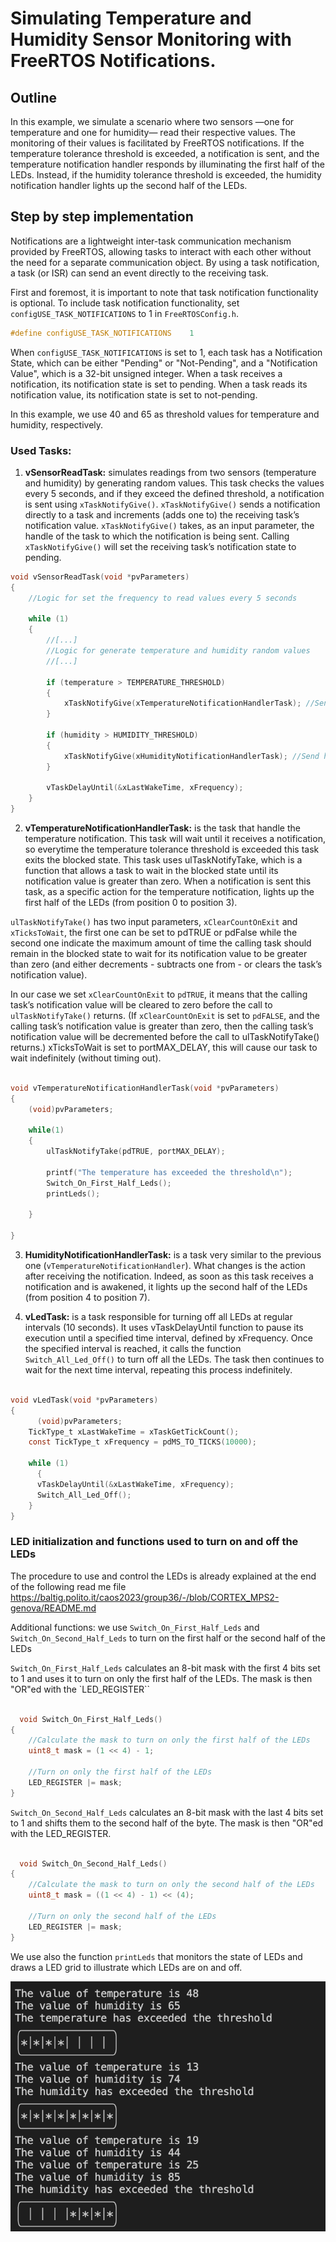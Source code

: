 # Simulating Temperature and Humidity Sensor Monitoring with FreeRTOS Notifications.

## Outline
In this example, we simulate a scenario where two sensors —one for temperature and one for humidity— read their respective values. 
The monitoring of their values is facilitated by FreeRTOS notifications. 
If the temperature tolerance threshold is exceeded, a notification is sent, and the temperature notification handler responds by illuminating the first half of the LEDs.
Instead, if the humidity tolerance threshold is exceeded, the humidity notification handler lights up the second half of the LEDs.

## Step by step implementation

Notifications are a lightweight inter-task communication mechanism provided by FreeRTOS, allowing tasks to interact with each other
without the need for a separate communication object. 
By using a task notification, a task (or ISR) can send an event directly to the receiving task.

First and foremost, it is important to note that task notification functionality is optional.
To include task notification functionality, set `configUSE_TASK_NOTIFICATIONS` to 1 in `FreeRTOSConfig.h`.

 ```c
 #define configUSE_TASK_NOTIFICATIONS    1 
 ```

When `configUSE_TASK_NOTIFICATIONS` is set to 1, each task has a Notification State, which can be either "Pending" or "Not-Pending", and a "Notification Value", which is a 32-bit unsigned integer.
When a task receives a notification, its notification state is set to pending. When a task reads its notification value, its notification state is set to not-pending.

In this example, we use 40 and 65 as threshold values for temperature and humidity, respectively.

### Used Tasks:

1. **vSensorReadTask:** simulates readings from two sensors (temperature and humidity) by generating random values. 
This task checks the values every 5 seconds, and if they exceed the defined threshold, a notification is sent using `xTaskNotifyGive()`.
`xTaskNotifyGive()` sends a notification directly to a task and increments (adds one to) the
receiving task’s notification value. 
`xTaskNotifyGive()` takes, as an input parameter, the handle of the task to which the notification is being sent. 
Calling `xTaskNotifyGive()` will set the receiving task’s notification state to pending.


```c  
void vSensorReadTask(void *pvParameters)
{
    //Logic for set the frequency to read values every 5 seconds

    while (1)
    {
        //[...]
        //Logic for generate temperature and humidity random values
        //[...]

        if (temperature > TEMPERATURE_THRESHOLD)
        {
            xTaskNotifyGive(xTemperatureNotificationHandlerTask); //Send temperature notification
        }
		
        if (humidity > HUMIDITY_THRESHOLD)
        {
            xTaskNotifyGive(xHumidityNotificationHandlerTask); //Send humidity notification
        }

        vTaskDelayUntil(&xLastWakeTime, xFrequency);
    }
}
```

2. **vTemperatureNotificationHandlerTask:** is the task that handle the temperature notification.
This task will wait until it receives a notification, so everytime the temperature tolerance threshold is exceeded this task exits the blocked state.
This task uses ulTaskNotifyTake, which is a function that allows a task to wait in the blocked state until its notification value is greater than zero. 
When a notification is sent this task, as a specific action for the temperature notification, lights up the first half of the LEDs (from position 0 to position 3).

`ulTaskNotifyTake()` has two input parameters, `xClearCountOnExit` and `xTicksToWait`, the first one can be set to pdTRUE or pdFalse 
while the second one indicate the maximum amount of time the calling task should remain in the blocked state to wait for its notification value to be greater than zero 
(and either decrements - subtracts one from - or clears the task’s notification value).

In our case we set `xClearCountOnExit` to `pdTRUE`, it means that the calling task’s notification value will be cleared to zero before the call to `ulTaskNotifyTake()` returns. 
(If `xClearCountOnExit` is set to `pdFALSE`, and the calling task’s notification value is greater than zero, then the calling task’s notification value will be decremented
before the call to ulTaskNotifyTake() returns.)
xTicksToWait is set to portMAX_DELAY, this will cause our task to wait indefinitely (without timing out).


```c

void vTemperatureNotificationHandlerTask(void *pvParameters)
{
	(void)pvParameters;

	while(1)
	{
		ulTaskNotifyTake(pdTRUE, portMAX_DELAY);
	
		printf("The temperature has exceeded the threshold\n");
		Switch_On_First_Half_Leds();
		printLeds();
		
	}

}
```

3. **HumidityNotificationHandlerTask:** is a task very similar to the previous one (`vTemperatureNotificationHandler`). 
What changes is the action after receiving the notification. Indeed, as soon as this task receives a notification and is awakened, it lights up the second half of the LEDs (from position 4 to position 7).

4. **vLedTask:** is a task responsible for turning off all LEDs at regular intervals (10 seconds). 
It uses vTaskDelayUntil function to pause its execution until a specified time interval, defined by xFrequency. 
Once the specified interval is reached, it calls the function `Switch_All_Led_Off()` to turn off all the LEDs. 
The task then continues to wait for the next time interval, repeating this process indefinitely.

```c

void vLedTask(void *pvParameters)
{
	  (void)pvParameters;
    TickType_t xLastWakeTime = xTaskGetTickCount();
    const TickType_t xFrequency = pdMS_TO_TICKS(10000); 

    while (1) 
	  {
      vTaskDelayUntil(&xLastWakeTime, xFrequency);
      Switch_All_Led_Off();
    }
}

```

### LED initialization and functions used to turn on and off the LEDs
The procedure to use and control the LEDs is already explained at the end of the following read me file https://baltig.polito.it/caos2023/group36/-/blob/CORTEX_MPS2-genova/README.md

Additional functions: we use `Switch_On_First_Half_Leds` and `Switch_On_Second_Half_Leds` to turn on the first half or the second half of the LEDs

`Switch_On_First_Half_Leds` calculates an 8-bit mask with the first 4 bits set to 1 and uses it to turn on only the first half of the LEDs. 
The mask is then "OR"ed with the `LED_REGISTER``

```c

  void Switch_On_First_Half_Leds()
{
	//Calculate the mask to turn on only the first half of the LEDs
	uint8_t mask = (1 << 4) - 1;

	//Turn on only the first half of the LEDs
	LED_REGISTER |= mask;
}

   ```

`Switch_On_Second_Half_Leds` calculates an 8-bit mask with the last 4 bits set to 1 and shifts them to the second half of the byte. 
The mask is then "OR"ed with the LED_REGISTER.

```c

  void Switch_On_Second_Half_Leds()
{
	//Calculate the mask to turn on only the second half of the LEDs
	uint8_t mask = ((1 << 4) - 1) << (4);

	//Turn on only the second half of the LEDs	
	LED_REGISTER |= mask; 
}

   ```

We use also the function `printLeds` that monitors the state of LEDs and draws a LED grid to illustrate which LEDs are on and off.

![outputExample.png](outputExample.png)
